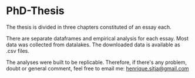# PhD-Thesis

The thesis is divided in three chapters constituted of an essay each.

There are separate dataframes and empirical analysis for each essay. Most data was collected from datalakes. The downloaded data is available as .csv files.

The analyses were built to be replicable. Therefore, if there's any problem, doubt or general comment, feel free to email me: henrique.sitja@gmail.com
